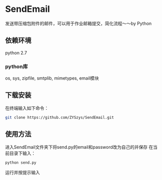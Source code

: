 # SendEmail
发送带压缩包附件的邮件，可以用于作业邮箱提交，简化流程～～by Python

## 依赖环境
python 2.7
### python库
os, sys, zipfile, smtplib, mimetypes, email模块

## 下载安装
在终端输入如下命令：
```bash
git clone https://github.com/ZYSzys/SendEmail.git
```

## 使用方法

进入SendEmail文件夹下将send.py的email和password改为自己的并保存
在当前目录下输入：
```
python send.py
```
运行并按提示输入
